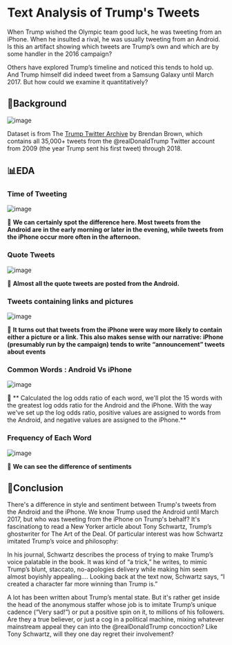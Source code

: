 # Text Analysis of Trump's Tweets

When Trump wished the Olympic team good luck, he was tweeting from an iPhone. When he insulted a rival, he was usually tweeting from an Android. Is this an artifact showing which tweets are Trump’s own and which are by some handler in the 2016 campaign?

Others have explored Trump’s timeline and noticed this tends to hold up. And Trump himself did indeed tweet from a Samsung Galaxy until March 2017. But how could we examine it quantitatively?

## 🔎Background

![image](https://user-images.githubusercontent.com/31981663/201830361-efe6fc01-69a2-4b37-b7c3-326460cc0ba8.png)

Dataset is from The [Trump Twitter Archive](http://www.trumptwitterarchive.com/) by Brendan Brown, which contains all 35,000+ tweets from the @realDonaldTrump Twitter account from 2009 (the year Trump sent his first tweet) through 2018.

## 📊EDA

### Time of Tweeting

![image](https://user-images.githubusercontent.com/31981663/201830695-2f0a56ec-54af-4321-a122-7c9d668b5d4e.png)

📌 **We can certainly spot the difference here. Most tweets from the Android are in the early morning or later in the evening, while tweets from the iPhone occur more often in the afternoon.**

### Quote Tweets

![image](https://user-images.githubusercontent.com/31981663/201830862-395add9d-cfdd-498e-9e80-d0686d56ad58.png)

📌 **Almost all the quote tweets are posted from the Android.**

### Tweets containing links and pictures

![image](https://user-images.githubusercontent.com/31981663/201830965-360cf103-7ed5-4914-a069-04875c131674.png)

📌 **It turns out that tweets from the iPhone were way more likely to contain either a picture or a link. This also makes sense with our narrative: iPhone (presumably run by the campaign) tends to write “announcement” tweets about events**

### Common Words : Android Vs iPhone

![image](https://user-images.githubusercontent.com/31981663/201831612-c32c4986-140a-44e7-ab63-1f7d8430d099.png)

📌 ** Calculated the log odds ratio of each word, we'll plot the 15 words with the greatest log odds ratio for the Android and the iPhone.
With the way we've set up the log odds ratio, positive values are assigned to words from the Android, and negative values are assigned to the iPhone.**

### Frequency of Each Word

![image](https://user-images.githubusercontent.com/31981663/201831817-265c728b-f9cc-4cca-ae8a-3111a4899d79.png)

📌 **We can see the difference of sentiments**

## 🔎Conclusion

There's a difference in style and sentiment between Trump's tweets from the Android and the iPhone. We know Trump used the Android until March 2017, but who was tweeting from the iPhone on Trump's behalf? It's fascinationg to read a New Yorker article about Tony Schwartz, Trump’s ghostwriter for The Art of the Deal. Of particular interest was how Schwartz imitated Trump’s voice and philosophy:

In his journal, Schwartz describes the process of trying to make Trump’s voice palatable in the book. It was kind of “a trick,” he writes, to mimic Trump’s blunt, staccato, no-apologies delivery while making him seem almost boyishly appealing…. Looking back at the text now, Schwartz says, “I created a character far more winning than Trump is.”

A lot has been written about Trump’s mental state. But it's rather get inside the head of the anonymous staffer whose job is to imitate Trump’s unique cadence (“Very sad!”) or put a positive spin on it, to millions of his followers. Are they a true believer, or just a cog in a political machine, mixing whatever mainstream appeal they can into the @realDonaldTrump concoction? Like Tony Schwartz, will they one day regret their involvement?



